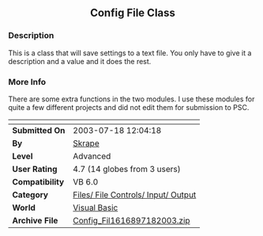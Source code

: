 ﻿<div align="center">

## Config File Class


</div>

### Description

This is a class that will save settings to a text file. You only have to give it a description and a value and it does the rest.
 
### More Info
 
There are some extra functions in the two modules. I use these modules for quite a few different projects and did not edit them for submission to PSC.


<span>             |<span>
---                |---
**Submitted On**   |2003-07-18 12:04:18
**By**             |[Skrape](https://github.com/Planet-Source-Code/PSCIndex/blob/master/ByAuthor/skrape.md)
**Level**          |Advanced
**User Rating**    |4.7 (14 globes from 3 users)
**Compatibility**  |VB 6\.0
**Category**       |[Files/ File Controls/ Input/ Output](https://github.com/Planet-Source-Code/PSCIndex/blob/master/ByCategory/files-file-controls-input-output__1-3.md)
**World**          |[Visual Basic](https://github.com/Planet-Source-Code/PSCIndex/blob/master/ByWorld/visual-basic.md)
**Archive File**   |[Config\_Fil1616897182003\.zip](https://github.com/Planet-Source-Code/skrape-config-file-class__1-47005/archive/master.zip)








